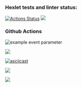 ### Hexlet tests and linter status:
[![Actions Status](https://github.com/Rekunch/php-project-lvl1/workflows/hexlet-check/badge.svg)](https://github.com/Rekunch/php-project-lvl1/actions)
<a
href="https://codeclimate.com/github/codeclimate/codeclimate/maintainability"><img
src="https://api.codeclimate.com/v1/badges/a99a88d28ad37a79dbf6/maintainability" /></a>

### Github Actions
![example event parameter](https://github.com/github/docs/actions/workflows/main.yml/badge.svg?event=push)

<a href="https://asciinema.org/a/489024" target="_blank"><img src="https://asciinema.org/a/489024.svg" /></a>

[![asciicast](https://asciinema.org/a/489716.svg)](https://asciinema.org/a/489716)

<a href="https://asciinema.org/a/489934" target="_blank"><img src="https://asciinema.org/a/489934.svg" /></a>

<a href="https://asciinema.org/a/490111" target="_blank"><img src="https://asciinema.org/a/490111.svg" /></a>
